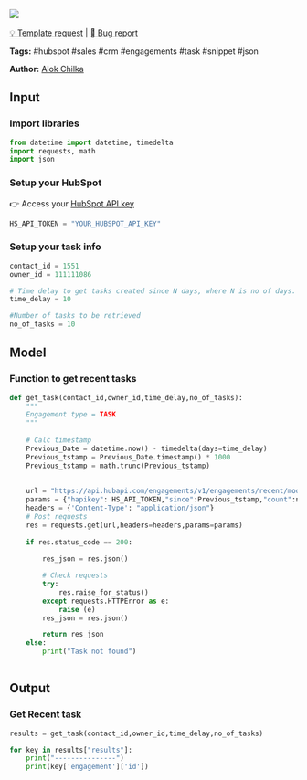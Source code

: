 <a href="https://app.naas.ai/user-redirect/naas/downloader?url=https://raw.githubusercontent.com/jupyter-naas/awesome-notebooks/master/HubSpot/HubSpot_Get_Task.ipynb" target="_parent"><img src="https://naasai-public.s3.eu-west-3.amazonaws.com/open_in_naas.svg"/></a><br><br><a href="https://github.com/jupyter-naas/awesome-notebooks/issues/new?assignees=&labels=&template=template-request.md&title=Tool+-+Action+of+the+notebook+">💡 Template request</a> | <a href="https://github.com/jupyter-naas/awesome-notebooks/issues/new?assignees=&labels=&template=bug_report.md&title=">🚨 Bug report</a>

**Tags:** #hubspot #sales #crm #engagements #task #snippet #json

**Author:** [Alok Chilka](https://www.linkedin.com/in/calok64/)

## Input

### Import libraries


```python
from datetime import datetime, timedelta
import requests, math
import json
```

### Setup your HubSpot
👉 Access your [HubSpot API key](https://knowledge.hubspot.com/integrations/how-do-i-get-my-hubspot-api-key)


```python
HS_API_TOKEN = "YOUR_HUBSPOT_API_KEY" 
```

### Setup your task info


```python
contact_id = 1551
owner_id = 111111086

# Time delay to get tasks created since N days, where N is no of days. For ex. Get tasks created since 1 day
time_delay = 10

#Number of tasks to be retrieved
no_of_tasks = 10
```

## Model

### Function to get recent tasks


```python
def get_task(contact_id,owner_id,time_delay,no_of_tasks):
    """
    Engagement type = TASK  
    """
    
    # Calc timestamp
    Previous_Date = datetime.now() - timedelta(days=time_delay)
    Previous_tstamp = Previous_Date.timestamp() * 1000
    Previous_tstamp = math.trunc(Previous_tstamp)
     
    
    url = "https://api.hubapi.com/engagements/v1/engagements/recent/modified"
    params = {"hapikey": HS_API_TOKEN,"since":Previous_tstamp,"count":no_of_tasks}
    headers = {'Content-Type': "application/json"}
    # Post requests
    res = requests.get(url,headers=headers,params=params)
    
    if res.status_code == 200:
        
        res_json = res.json()

        # Check requests
        try:
            res.raise_for_status()
        except requests.HTTPError as e:
            raise (e)
        res_json = res.json()

        return res_json
    else:
        print("Task not found")
   
```

## Output

### Get Recent task


```python
results = get_task(contact_id,owner_id,time_delay,no_of_tasks)
```


```python
for key in results["results"]:
    print("---------------")
    print(key['engagement']['id'])
```


```python

```

